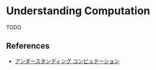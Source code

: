 # Understanding Computation

TODO

## References

* [アンダースタンディング コンピュテーション](https://www.oreilly.co.jp/books/9784873116976/)
